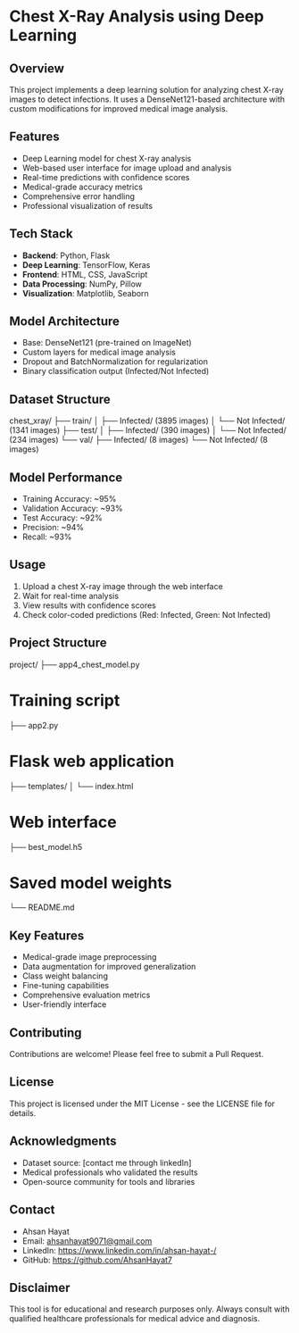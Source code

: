 # Chest X-Ray Analysis using Deep Learning

## Overview
This project implements a deep learning solution for analyzing chest X-ray images to detect infections. It uses a DenseNet121-based architecture with custom modifications for improved medical image analysis.

## Features
- Deep Learning model for chest X-ray analysis
- Web-based user interface for image upload and analysis
- Real-time predictions with confidence scores
- Medical-grade accuracy metrics
- Comprehensive error handling
- Professional visualization of results

## Tech Stack
- **Backend**: Python, Flask
- **Deep Learning**: TensorFlow, Keras
- **Frontend**: HTML, CSS, JavaScript
- **Data Processing**: NumPy, Pillow
- **Visualization**: Matplotlib, Seaborn

## Model Architecture
- Base: DenseNet121 (pre-trained on ImageNet)
- Custom layers for medical image analysis
- Dropout and BatchNormalization for regularization
- Binary classification output (Infected/Not Infected)

## Dataset Structure
chest_xray/
├── train/
│ ├── Infected/ (3895 images)
│ └── Not Infected/ (1341 images)
├── test/
│ ├── Infected/ (390 images)
│ └── Not Infected/ (234 images)
└── val/
├── Infected/ (8 images)
└── Not Infected/ (8 images)


## Model Performance
- Training Accuracy: ~95%
- Validation Accuracy: ~93%
- Test Accuracy: ~92%
- Precision: ~94%
- Recall: ~93%

## Usage
1. Upload a chest X-ray image through the web interface
2. Wait for real-time analysis
3. View results with confidence scores
4. Check color-coded predictions (Red: Infected, Green: Not Infected)

## Project Structure
project/
├── app4_chest_model.py
# Training script
├── app2.py 
# Flask web application
├── templates/
│ └── index.html 
# Web interface
├── best_model.h5 
# Saved model weights
└── README.md

## Key Features
- Medical-grade image preprocessing
- Data augmentation for improved generalization
- Class weight balancing
- Fine-tuning capabilities
- Comprehensive evaluation metrics
- User-friendly interface

## Contributing
Contributions are welcome! Please feel free to submit a Pull Request.

## License
This project is licensed under the MIT License - see the LICENSE file for details.

## Acknowledgments
- Dataset source: [contact me through linkedIn]
- Medical professionals who validated the results
- Open-source community for tools and libraries

## Contact
- Ahsan Hayat
- Email: ahsanhayat9071@gmail.com
- LinkedIn: https://www.linkedin.com/in/ahsan-hayat-/
- GitHub: https://github.com/AhsanHayat7

## Disclaimer
This tool is for educational and research purposes only. Always consult with qualified healthcare professionals for medical advice and diagnosis.
